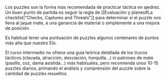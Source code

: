 Los puzzles son la forma más recomendada de practicar táctica en ajedrez. Un buen punto de partida es seguir la regla de [[Evaluación y planes#La checklist|"Checks, Captures and Threats"]] para determinar si el puzzle nos lleva al jaque mate, a una ganancia de material o simplemente a una mejora de posición. 

Es habitual tener una puntuación de puzzles algunos centenares de puntos más alta que nuestro Elo. 

El curso intermedio no ofrece una guía teórica detallada de los trucos tácticos (clavada, atracción, desviación, horquilla...) ni patrones de mate (pasillo, coz, dama asistida...) más habituales, pero recomienda unos 10-15 puzzles diarios, primando el análisis y comprensión del puzzle sobre la cantidad de puzzles resueltos.